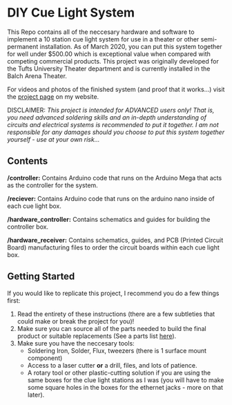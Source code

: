 # DIY Cue Light System

This Repo contains all of the neccesary hardware and software to implement a 10 station cue light system for use in a theater or other semi-permanent installation. As of March 2020, you can put this system together for well under $500.00 which is exceptional value when compared with competing commercial products. This project was originally developed for the Tufts University Theater department and is currently installed in the Balch Arena Theater.

For videos and photos of the finished system (and proof that it works...) visit the [project page](https://chrismarkus.me/cue-lights) on my website.

DISCLAIMER: *This project is intended for ADVANCED users only! That is, you need advanced soldering skills and an in-depth understanding of circuits and electrical systems is recommended to put it together. I am not responsible for any damages should you choose to put this system together yourself - use at your own risk...*

## Contents

**/controller:** Contains Arduino code that runs on the Arduino Mega that acts as the controller for the system.

**/reciever:** Contains Arduino code that runs on the arduino nano inside of each cue light box.

**/hardware_controller:** Contains schematics and guides for building the controller box.

**/hardware_receiver:** Contains schematics, guides, and PCB (Printed Circuit Board) manufacturing files to order the circuit boards within each cue light box.

## Getting Started

If you would like to replicate this project, I recommend you do a few things first:

1. Read the entirety of these instructions (there are a few subtleties that could make or break the project for you)!
2. Make sure you can source all of the parts needed to build the final product or suitable replacements (See a parts list [here](https://github.com/chris-markus/cue-lights/blob/master/parts_list.md)).
3. Make sure you have the neccesary tools:
    - Soldering Iron, Solder, Flux, tweezers (there is 1 surface mount component)
    - Access to a laser cutter **or** a drill, files, and lots of patience.
    - A rotary tool or other plastic-cutting solution if you are using the same boxes for the clue light stations as I was (you will have to make some square holes in the boxes for the ethernet jacks - more on that later).
